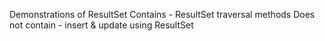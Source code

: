 Demonstrations of ResultSet
Contains - ResultSet traversal methods
Does not contain - insert & update using ResultSet